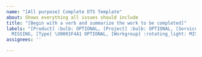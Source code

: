 ```yaml
---
name: "[All purpose] Complete DTS Template"
about: Shows everything all issues should include
title: "[Begin with a verb and summarize the work to be completed]"
labels: "[Product] :bulb: OPTIONAL, [Project] :bulb: OPTIONAL, [Service] :rotating_light:
  MISSING, [Type] \U0001F4A1 OPTIONAL, [Workgroup] :rotating_light: MISSING"
assignees: ''

---
```



